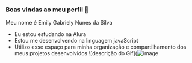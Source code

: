 ### Boas vindas ao meu perfil 💙
Meu nome é Emily Gabriely Nunes da Silva

- Eu estou estudando na Alura
- Estou me desenvolvendo na linguagem javaScript
- Utilizo esse espaço para minha organização e compartilhamento dos meus projetos desenvolvidos
![descrição do Gif](![image](https://github.com/user-attachments/assets/52c362e8-a23f-4d8f-b7d7-8fd1cafee339)

